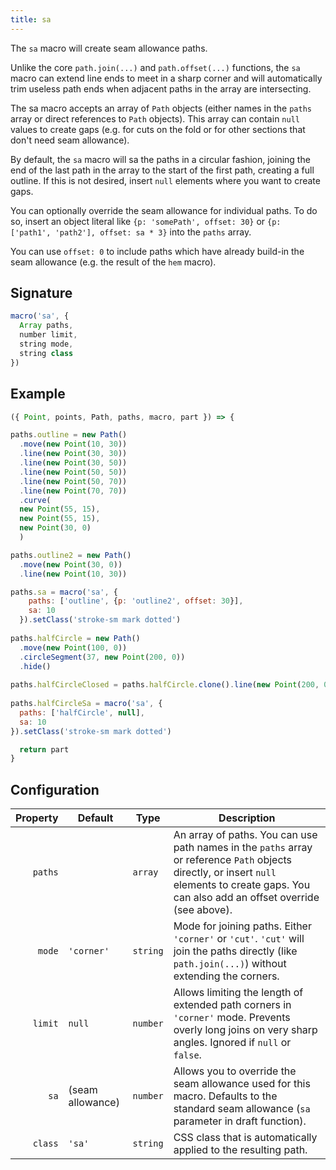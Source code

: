 ```yaml
---
title: sa
---
```


The `sa` macro will create seam allowance paths. 

Unlike the core `path.join(...)` and `path.offset(...)` functions, the `sa` macro can extend line ends to meet in a sharp corner and will automatically
trim useless path ends when adjacent paths in the array are intersecting.

The sa macro accepts an array of `Path` objects 
(either names in the `paths` array or direct references to `Path` objects).
This array can contain `null` values to create gaps (e.g. for cuts on the fold or for other sections that don't need seam allowance).

By default, the `sa` macro will sa the paths in a circular fashion, joining the end
of the last path in the array to the start of the first path, creating a full outline. 
If this is not desired, insert `null` elements where you want to create gaps.

You can optionally override the seam allowance for individual paths.
To do so, insert an object literal like `{p: 'somePath', offset: 30}` or `{p: ['path1', 'path2'], offset: sa * 3}` into the `paths` array.

You can use `offset: 0` to include paths which have already build-in the seam allowance (e.g. the result of the `hem` macro).

## Signature

```js
macro('sa', {
  Array paths,
  number limit,
  string mode,
  string class
})
```

## Example

<Example caption="An example of the sa macro">

```js
({ Point, points, Path, paths, macro, part }) => {

paths.outline = new Path()
  .move(new Point(10, 30))
  .line(new Point(30, 30))
  .line(new Point(30, 50))
  .line(new Point(50, 50))
  .line(new Point(50, 70))
  .line(new Point(70, 70))
  .curve(
  new Point(55, 15),
  new Point(55, 15),
  new Point(30, 0)
  )

paths.outline2 = new Path()
  .move(new Point(30, 0))
  .line(new Point(10, 30))

paths.sa = macro('sa', {
    paths: ['outline', {p: 'outline2', offset: 30}],
    sa: 10
  }).setClass('stroke-sm mark dotted')
  
paths.halfCircle = new Path()
  .move(new Point(100, 0))
  .circleSegment(37, new Point(200, 0))
  .hide()
  
paths.halfCircleClosed = paths.halfCircle.clone().line(new Point(200, 0)).unhide().close()
  
paths.halfCircleSa = macro('sa', {
  paths: ['halfCircle', null],
  sa: 10
}).setClass('stroke-sm mark dotted')

  return part
}
```
</Example>

## Configuration

| Property | Default          | Type     | Description                                                                                                                                                                                     |
|---------:|------------------|----------|-------------------------------------------------------------------------------------------------------------------------------------------------------------------------------------------------|
|  `paths` |                  | `array`  | An array of paths. You can use path names in the `paths` array or reference `Path` objects directly, or insert `null` elements to create gaps. You can also add an offset override (see above). |
|   `mode` | `'corner'`       | `string` | Mode for joining paths. Either `'corner'` or `'cut'`. `'cut'` will join the paths directly (like `path.join(...)`) without extending the corners.                                               |
|  `limit` | `null`           | `number` | Allows limiting the length of extended path corners in `'corner'` mode. Prevents overly long joins on very sharp angles. Ignored if `null` or `false`.                                          |
|     `sa` | (seam allowance) | `number` | Allows you to override the seam allowance used for this macro. Defaults to the standard seam allowance (`sa` parameter in draft function).                                                      |
|  `class` | `'sa'`           | `string` | CSS class that is automatically applied to the resulting path.                                                                                                                                  |

